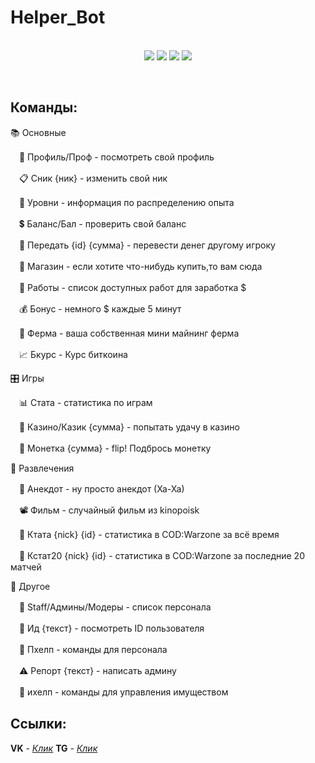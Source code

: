 # Helper_Bot
<p align=center><br>
<img src=https://img.shields.io/github/v/release/gametz/Helper_Bot>
<img src=https://img.shields.io/tokei/lines/github/Gametz/Helper_Bot> 
<img src=https://img.shields.io/github/repo-size/gametz/Helper_Bot>
<img src=https://img.shields.io/github/license/gametz/Helper_Bot>
</p><br>

## Команды:
📚 Основные

　📖 Профиль/Проф - посмотреть свой профиль
 
　📋 Сник {ник} - изменить свой ник
 
　📶 Уровни - информация по распределению опыта
 
　💲 Баланс/Бал - проверить свой баланс
 
　🤝 Передать {id} {сумма} - перевести денег другому игроку
 
　🛒 Магазин - если хотите что-нибудь купить,то вам сюда
 
　💼 Работы - список доступных работ для заработка $
 
　💰 Бонус - немного $ каждые 5 минут
 
　🔋 Ферма - ваша собственная мини майнинг ферма
 
　📈 Бкурс - Курс биткоина

🎛 Игры

　📊 Стата - статистика по играм
 
　🎰 Казино/Казик {сумма} - попытать удачу в казино
 
　🦅 Монетка {сумма} - flip! Подбрось монетку

🎉 Развлечения

　🤣 Анекдот - ну просто анекдот (Ха-Ха)
 
　📽 Фильм - случайный фильм из kinopoisk
 
　🔫 Ктата {nick} {id} - статистика в COD:Warzone за всё время
 
　🔫 Кстат20 {nick} {id} - статистика в COD:Warzone за последние 20 матчей
 

📜 Другое

　👔 Staff/Админы/Модеры - список персонала
 
　💾 Ид {текст} - посмотреть ID пользователя
 
　👤 Пхелп - команды для персонала
 
　⚠ Репорт {текст} - написать админу
 
　🏡 ихелп - команды для управления имуществом

## Ссылки:
**VK** - <a href=https://vk.com/bot_4u>*Клик*</a>
**TG** - <a href=https://t.me/saqwz>*Клик*</a>
 <br>
